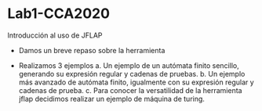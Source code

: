 # Lab1-CCA2020
Introducción al uso de JFLAP

- Damos un breve repaso sobre la herramienta

- Realizamos 3 ejemplos
      a. Un ejemplo de un autómata finito sencillo, generando su expresión regular y cadenas de pruebas.
      b. Un ejemplo más avanzado  de autómata finito, igualmente con su expresión regular y cadenas de prueba.
      c. Para conocer la versatilidad de la herramienta jflap decidimos realizar un ejemplo de máquina de turing.

